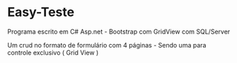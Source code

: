 # Easy-Teste

Programa escrito em C# Asp.net - Bootstrap com GridView com SQL/Server

Um crud no formato de formulário com 4 páginas - Sendo uma para controle exclusivo ( Grid View )
